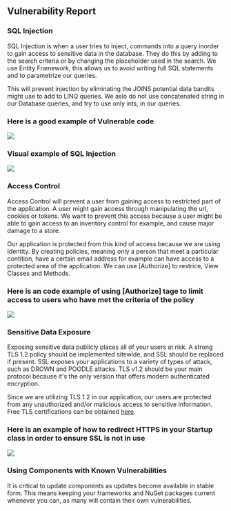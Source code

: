 ## Vulnerability Report

### SQL Injection

SQL Injection is when a user tries to inject, commands into a query inorder to gain access to sensitive data in the database. They do this by adding to the search criteria or by changing the placeholder used in the search. We use Entity Framework, this allows us to avoid writing full SQL statements and to parametrize our queries. 

This will prevent injection by eliminating the JOINS potential data bandits might use to add to LINQ queries.  We aslo do not use concatenated string in our Database queries, and try to use only ints, in our queries. 

### Here is a good example of Vulnerable code
<img src="https://mk0resourcesinfm536w.kinstacdn.com/wp-content/uploads/101711_2102_SQLInjectio3.png">

### Visual example of SQL Injection
<img src="https://www.cloudflare.com/img/learning/security/threats/sql-injection-attack/sql-injection-infographic.png">

### Access Control

Access Control will prevent a user from gaining access to restricted part of the application.  A user might gain access through manipulating the url, cookies or tokens. We want to prevent this access because a user might be able to gain access to an inventory control for example, and cause major damage to a store. 

Our application is protected from this kind of access because we are using Identity.  By creating policies, meaning only a person that meet a particular contition, have a certain email address for example can have access to a protected area of the application.  We can use [Authorize] to restrice, View Classes and Methods.

### Here is an code example of using [Authorize] tage to limit access to users who have met the criteria of the policy
<img src="https://docs.microsoft.com/bs-latn-ba/azure/active-directory-b2c/media/aadb2c-ief-rest-api-netfw-secure-basic/rest-api-netfw-secure-basic-authorize.png">

### Sensitive Data Exposure

Exposing sensitive data publicly places all of your users at risk. A strong TLS 1.2 policy should be implemented sitewide, and SSL should be replaced if present. SSL exposes your applications to a variety of types of attack, such as DROWN and POODLE attacks. TLS v1.2 should be your main protocol because it's the only version that offers modern authenticated encryption.

Since we are utilizing TLS 1.2 in our application, our users are protected from any unauthorized and/or malicious access to sensitive information. Free TLS certifications can be obtained <a href="https://letsencrypt.org/">here</a>.

### Here is an example of how to redirect HTTPS in your Startup class in order to ensure SSL is not in use
<img src="http://i65.tinypic.com/9glus5.png">

### Using Components with Known Vulnerabilities

It is critical to update components as updates become available in stable form. This means keeping your frameworks and NuGet packages current whenever you can, as many will contain their own vulnerabilities. 